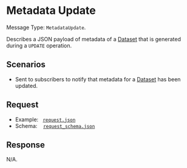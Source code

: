 # Metadata Update

Message Type: `MetadataUpdate`.

Describes a JSON payload of metadata of a [Dataset](https://github.com/JiscRDSS/rdss-canonical-data-model/tree/master/properties/Dataset) that is generated during a `UPDATE` operation.

## Scenarios

- Sent to subscribers to notify that metadata for a [Dataset](https://github.com/JiscRDSS/rdss-canonical-data-model/tree/master/properties/Dataset) has been updated.

## Request

- Example:&nbsp;&nbsp;&nbsp;[`request.json`](request.json)
- Schema:&nbsp;&nbsp;&nbsp;&nbsp;[`request_schema.json`](request_schema.json)

## Response

N/A.
